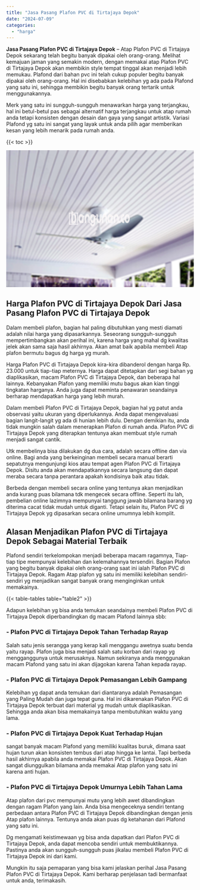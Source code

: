 ```yaml
---
title: "Jasa Pasang Plafon PVC di Tirtajaya Depok"
date: "2024-07-09"
categories: 
  - "harga"
---
```


**Jasa Pasang Plafon PVC di Tirtajaya Depok** – Atap Plafon PVC di Tirtajaya Depok sekarang telah begitu banyak dipakai oleh orang-orang. Melihat kemajuan jaman yang semakin modern, dengan memakai atap Plafon PVC di Tirtajaya Depok akan membikin style tempat tinggal akan menjadi lebih memukau. Plafond dari bahan pvc ini telah cukup populer begitu banyak dipakai oleh orang-orang. Hal ini disebabkan kelebihan yg ada pada Plafond yang satu ini, sehingga membikin begitu banyak orang tertarik untuk menggunakannya.

Merk yang satu ini sungguh-sungguh menawarkan harga yang terjangkau, hal ini betul-betul pas sebagai alternatif harga terjangkau untuk atap rumah anda tetapi konsisten dengan desain dan gaya yang sangat artistik. Variasi Plafond yg satu ini sangat yang layak untuk anda pilih agar memberikan kesan yang lebih menarik pada rumah anda.

{{< toc >}}

![Jasa Pasang Plafon PVC di Tirtajaya Depok](/images/flafond-pvc-murah30.png)

## Harga Plafon PVC di Tirtajaya Depok Dari Jasa Pasang Plafon PVC di Tirtajaya Depok

Dalam membeli plafon, bagian hal paling dibutuhkan yang mesti diamati adalah nilai harga yang dipasarkannya. Seseorang sungguh-sungguh mempertimbangkan akan perihal ini, karena harga yang mahal dg kwalitas jelek akan sama saja hasil akhirnya. Akan amat baik apabila membeli Atap plafon bermutu bagus dg harga yg murah.

Harga Plafon PVC di Tirtajaya Depok kira-kira dibanderol dengan harga Rp. 23.000 untuk tiap-tiap meternya. Harga dapat ditetapkan dari segi bahan yg diaplikasikan, macam Plafon PVC di Tirtajaya Depok, dan beberapa hal lainnya. Kebanyakan Plafon yang memiliki mutu bagus akan kian tinggi tingkatan harganya. Anda juga dapat meminta penawaran seandainya berharap mendapatkan harga yang lebih murah.

Dalam membeli Plafon PVC di Tirtajaya Depok, bagian hal yg patut anda observasi yaitu ukuran yang diperlukannya. Anda dapat mengevaluasi bagian langit-langit yg ada di hunian lebih dulu. Dengan demikian itu, anda tidak mungkin salah dalam menerapkan Plafon di rumah anda. Plafon PVC di Tirtajaya Depok yang diterapkan tentunya akan membuat style rumah menjadi sangat cantik.

Utk membelinya bisa dilakukan dg dua cara, adalah secara offline dan via online. Bagi anda yang berkeinginan membeli secara manual berarti sepatutnya mengunjungi kios atau tempat agen Plafon PVC di Tirtajaya Depok. Disitu anda akan mendapatkannya secara langsung dan dapat meraba secara tanpa perantara apakah kondisinya baik atau tidak.

Berbeda dengan membeli secara online yang tentunya akan menjadikan anda kurang puas bilamana tdk mengecek secara offline. Seperti itu lah, pembelian online lazimnya mempunyai tanggung jawab bilamana barang yg diterima cacat tidak mudah untuk diganti. Tetapi selain itu, Plafon PVC di Tirtajaya Depok yg dipasarkan secara online umumnya lebih komplit.

## Alasan Menjadikan Plafon PVC di Tirtajaya Depok Sebagai Material Terbaik

Plafond sendiri terkelompokan menjadi beberapa macam ragamnya, Tiap-tiap tipe mempunyai kelebihan dan kelemahannya tersendiri. Bagian Plafon yang begitu banyak dipakai oleh orang-orang saat ini ialah Plafon PVC di Tirtajaya Depok. Ragam Atap plafon yg satu ini memiliki kelebihan sendiri-sendiri yg menjadikan sangat banyak orang menginginkan untuk memakainya.

{{< table-tables table="table2" >}}

Adapun kelebihan yg bisa anda temukan seandainya membeli Plafon PVC di Tirtajaya Depok diperbandingkan dg macam Plafond lainnya sbb:

### \- Plafon PVC di Tirtajaya Depok Tahan Terhadap Rayap

Salah satu jenis serangga yang kerap kali menggangu awetnya suatu benda yaitu rayap. Plafon juga bisa menjadi salah satu korban dari rayap yg mengganggunya untuk merusaknya. Namun sekiranya anda menggunakan macam Plafond yang satu ini akan dijagokan karena Tahan kepada rayap.

### \- Plafon PVC di Tirtajaya Depok Pemasangan Lebih Gampang

Kelebihan yg dapat anda temukan dari diantaranya adalah Pemasangan yang Paling Mudah dan juga tepat guna. Hal ini dikarenakan Plafon PVC di Tirtajaya Depok terbuat dari material yg mudah untuk diaplikasikan. Sehingga anda akan bisa memakainya tanpa membutuhkan waktu yang lama.

### \- Plafon PVC di Tirtajaya Depok Kuat Terhadap Hujan

sangat banyak macam Plafond yang memiliki kualitas buruk, dimana saat hujan turun akan konsisten tembus dari atap hingga ke lantai. Tapi berbeda hasil akhirnya apabila anda memakai Plafon PVC di Tirtajaya Depok. Akan sangat diunggulkan bilamana anda memakai Atap plafon yang satu ini karena anti hujan.

### \- Plafon PVC di Tirtajaya Depok Umurnya Lebih Tahan Lama

Atap plafon dari pvc mempunyai mutu yang lebih awet dibandingkan dengan ragam Plafon yang lain. Anda bisa mengeceknya sendiri tentang perbedaan antara Plafon PVC di Tirtajaya Depok dibandingkan dengan jenis Atap plafon lainnya. Tentunya anda akan puas dg ketahanan dari Plafond yang satu ini.

Dg mengamati keistimewaan yg bisa anda dapatkan dari Plafon PVC di Tirtajaya Depok, anda dapat mencoba sendiri untuk membuktikannya. Pastinya anda akan sungguh-sungguh puas jikalau membeli Plafon PVC di Tirtajaya Depok ini dari kami.

Mungkin itu saja pemaparan yang bisa kami jelaskan perihal Jasa Pasang Plafon PVC di Tirtajaya Depok. Kami berharap penjelasan tadi bermanfaat untuk anda, terimakasih.

